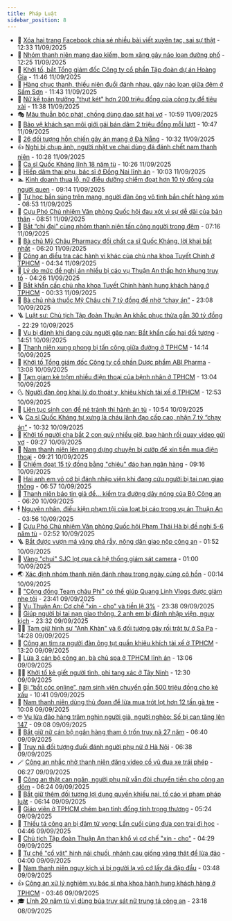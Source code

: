 ```yaml
---
title: Pháp Luật
sidebar_position: 8
---
```


<!-- dantri-phap-luat:START -->
- 🌊 [Xóa hai trang Facebook chia sẻ nhiều bài viết xuyên tạc, sai sự thật](https://dantri.com.vn/phap-luat/xoa-hai-trang-facebook-chia-se-nhieu-bai-viet-xuyen-tac-sai-su-that-20250911192602469.htm) - 12:33 11/09/2025
- 🐲 [Nhóm thanh niên mang dao kiếm, bom xăng gây náo loạn đường phố](https://dantri.com.vn/phap-luat/nhom-thanh-nien-mang-dao-kiem-bom-xang-gay-nao-loan-duong-pho-20250911191904367.htm) - 12:25 11/09/2025
- 🌁 [Khởi tố, bắt Tổng giám đốc Công ty cổ phần Tập đoàn dự án Hoàng Gia](https://dantri.com.vn/phap-luat/khoi-to-bat-tong-giam-doc-cong-ty-co-phan-tap-doan-du-an-hoang-gia-20250911181748528.htm) - 11:46 11/09/2025
- 🎃 [Hàng chục thanh, thiếu niên đuổi đánh nhau, gây náo loạn giữa đêm ở Sầm Sơn](https://dantri.com.vn/phap-luat/hang-chuc-thanh-thieu-nien-duoi-danh-nhau-gay-nao-loan-giua-dem-o-sam-son-20250911180811070.htm) - 11:43 11/09/2025
- 🦅 [Nữ kế toán trưởng &quot;thụt két&quot; hơn 200 triệu đồng của công ty để tiêu xài](https://dantri.com.vn/phap-luat/nu-ke-toan-truong-thut-ket-hon-200-trieu-dong-cua-cong-ty-de-tieu-xai-20250911180641920.htm) - 11:38 11/09/2025
- 🎭 [Mâu thuẫn bộc phát, chồng dùng dao sát hại vợ](https://dantri.com.vn/phap-luat/mau-thuan-boc-phat-chong-dung-dao-sat-hai-vo-20250911175106261.htm) - 10:59 11/09/2025
- 🤗 [Bảo vệ khách sạn môi giới gái bán dâm 2 triệu đồng mỗi lượt](https://dantri.com.vn/phap-luat/bao-ve-khach-san-moi-gioi-gai-ban-dam-2-trieu-dong-moi-luot-20250911174032083.htm) - 10:47 11/09/2025
- 🚀 [26 đối tượng hỗn chiến gây án mạng ở Đà Nẵng](https://dantri.com.vn/phap-luat/26-doi-tuong-hon-chien-gay-an-mang-o-da-nang-20250911161333690.htm) - 10:32 11/09/2025
- 👍 [Nghi bị chụp ảnh, người nhặt ve chai dùng đá đánh chết nam thanh niên](https://dantri.com.vn/phap-luat/nghi-bi-chup-anh-nguoi-nhat-ve-chai-dung-da-danh-chet-nam-thanh-nien-20250911171009850.htm) - 10:28 11/09/2025
- 🧐 [Ca sĩ Quốc Kháng lĩnh 18 năm tù](https://dantri.com.vn/phap-luat/ca-si-quoc-khang-linh-18-nam-tu-20250911160635850.htm) - 10:26 11/09/2025
- 🫶 [Hiếp dâm thai phụ, bác sĩ ở Đồng Nai lĩnh án](https://dantri.com.vn/phap-luat/hiep-dam-thai-phu-bac-si-o-dong-nai-linh-an-20250911164038290.htm) - 10:03 11/09/2025
- 🏊 [Kinh doanh thua lỗ, nữ điều dưỡng chiếm đoạt hơn 10 tỷ đồng của người quen](https://dantri.com.vn/phap-luat/kinh-doanh-thua-lo-nu-dieu-duong-chiem-doat-hon-10-ty-dong-cua-nguoi-quen-20250911160438837.htm) - 09:14 11/09/2025
- 🌋 [Tự học bắn súng trên mạng, người đàn ông vô tình bắn chết hàng xóm](https://dantri.com.vn/phap-luat/tu-hoc-ban-sung-tren-mang-nguoi-dan-ong-vo-tinh-ban-chet-hang-xom-20250911153946349.htm) - 08:53 11/09/2025
- 👹 [Cựu Phó Chủ nhiệm Văn phòng Quốc hội đau xót vì sự dễ dãi của bản thân](https://dantri.com.vn/phap-luat/cuu-pho-chu-nhiem-van-phong-quoc-hoi-dau-xot-vi-su-de-dai-cua-ban-than-20250911154234559.htm) - 08:51 11/09/2025
- 🫣 [Bắt “chị đại” cùng nhóm thanh niên tấn công người trong đêm](https://dantri.com.vn/phap-luat/bat-chi-dai-cung-nhom-thanh-nien-tan-cong-nguoi-trong-dem-20250911135816050.htm) - 07:16 11/09/2025
- 🎃 [Bà chủ Mỹ Châu Pharmacy đối chất ca sĩ Quốc Kháng, lời khai bất nhất](https://dantri.com.vn/phap-luat/ba-chu-my-chau-pharmacy-doi-chat-ca-si-quoc-khang-loi-khai-bat-nhat-20250911104951039.htm) - 06:20 11/09/2025
- 🌝 [Công an điều tra các hành vi khác của chủ nha khoa Tuyết Chinh ở TPHCM](https://dantri.com.vn/phap-luat/cong-an-dieu-tra-cac-hanh-vi-khac-cua-chu-nha-khoa-tuyet-chinh-o-tphcm-20250911105445719.htm) - 04:34 11/09/2025
- 🚀 [Lý do mức đề nghị án nhiều bị cáo vụ Thuận An thấp hơn khung truy tố](https://dantri.com.vn/phap-luat/ly-do-muc-de-nghi-an-nhieu-bi-cao-vu-thuan-an-thap-hon-khung-truy-to-20250911111533961.htm) - 04:26 11/09/2025
- 🥷 [Bắt khẩn cấp chủ nha khoa Tuyết Chinh hành hung khách hàng ở TPHCM](https://dantri.com.vn/phap-luat/bat-khan-cap-chu-nha-khoa-tuyet-chinh-hanh-hung-khach-hang-o-tphcm-20250911073056682.htm) - 00:33 11/09/2025
- 👺 [Bà chủ nhà thuốc Mỹ Châu chi 7 tỷ đồng để nhờ “chạy án”](https://dantri.com.vn/phap-luat/ba-chu-nha-thuoc-my-chau-chi-7-ty-dong-de-nho-chay-an-20250910210431189.htm) - 23:08 10/09/2025
- 🪜 [Luật sư: Chủ tịch Tập đoàn Thuận An khắc phục thừa gần 30 tỷ đồng](https://dantri.com.vn/phap-luat/luat-su-chu-tich-tap-doan-thuan-an-khac-phuc-thua-gan-30-ty-dong-20250910225749230.htm) - 22:29 10/09/2025
- 🦄 [Vụ bị đánh khi đang cứu người gặp nạn: Bắt khẩn cấp hai đối tượng](https://dantri.com.vn/phap-luat/vu-bi-danh-khi-dang-cuu-nguoi-gap-nan-bat-khan-cap-hai-doi-tuong-20250910212607006.htm) - 14:51 10/09/2025
- 🦍 [Thanh niên xung phong bị tấn công giữa đường ở TPHCM](https://dantri.com.vn/phap-luat/thanh-nien-xung-phong-bi-tan-cong-giua-duong-o-tphcm-20250910203948784.htm) - 14:14 10/09/2025
- 🌁 [Khởi tố Tổng giám đốc Công ty cổ phần Dược phẩm ABI Pharma](https://dantri.com.vn/phap-luat/khoi-to-tong-giam-doc-cong-ty-co-phan-duoc-pham-abi-pharma-20250910192801664.htm) - 13:08 10/09/2025
- 💯 [Tạm giam kẻ trộm nhiều điện thoại của bệnh nhân ở TPHCM](https://dantri.com.vn/phap-luat/tam-giam-ke-trom-nhieu-dien-thoai-cua-benh-nhan-o-tphcm-20250910193930688.htm) - 13:04 10/09/2025
- 🌜 [Người đàn ông khai lý do thoát y, khiêu khích tài xế ở TPHCM](https://dantri.com.vn/phap-luat/nguoi-dan-ong-khai-ly-do-thoat-y-khieu-khich-tai-xe-o-tphcm-20250910190752423.htm) - 12:53 10/09/2025
- 👹 [Liên tục sinh con để né tránh thi hành án tù](https://dantri.com.vn/phap-luat/lien-tuc-sinh-con-de-ne-tranh-thi-hanh-an-tu-20250910172056556.htm) - 10:54 10/09/2025
- 🪜 [Ca sĩ Quốc Kháng tự xưng là cháu lãnh đạo cấp cao, nhận 7 tỷ “chạy án”](https://dantri.com.vn/phap-luat/ca-si-quoc-khang-tu-xung-la-chau-lanh-dao-cap-cao-nhan-7-ty-chay-an-20250910160407017.htm) - 10:32 10/09/2025
- 🦩 [Khởi tố người cha bắt 2 con quỳ nhiều giờ, bạo hành rồi quay video gửi vợ](https://dantri.com.vn/phap-luat/khoi-to-nguoi-cha-bat-2-con-quy-nhieu-gio-bao-hanh-roi-quay-video-gui-vo-20250910162121998.htm) - 09:27 10/09/2025
- 💂 [Nam thanh niên lên mạng dựng chuyện bị cướp để xin tiền mua điện thoại](https://dantri.com.vn/phap-luat/nam-thanh-nien-len-mang-dung-chuyen-bi-cuop-de-xin-tien-mua-dien-thoai-20250910154349695.htm) - 09:21 10/09/2025
- 💃 [Chiếm đoạt 15 tỷ đồng bằng &quot;chiêu&quot; đáo hạn ngân hàng](https://dantri.com.vn/phap-luat/chiem-doat-15-ty-dong-bang-chieu-dao-han-ngan-hang-20250910152700370.htm) - 09:16 10/09/2025
- 🧐 [Hai anh em vô cớ bị đánh nhập viện khi đang cứu người bị tai nạn giao thông](https://dantri.com.vn/phap-luat/hai-anh-em-vo-co-bi-danh-nhap-vien-khi-dang-cuu-nguoi-bi-tai-nan-giao-thong-20250910134637876.htm) - 06:57 10/09/2025
- 🤗 [Thanh niên báo tin giả để... kiểm tra đường dây nóng của Bộ Công an](https://dantri.com.vn/phap-luat/thanh-nien-bao-tin-gia-de-kiem-tra-duong-day-nong-cua-bo-cong-an-20250910122506670.htm) - 06:20 10/09/2025
- 🕴 [Nguyên nhân, điều kiện phạm tội của loạt bị cáo trong vụ án Thuận An](https://dantri.com.vn/phap-luat/nguyen-nhan-dieu-kien-pham-toi-cua-loat-bi-cao-trong-vu-an-thuan-an-20250910104531178.htm) - 03:56 10/09/2025
- 🐎 [Cựu Phó Chủ nhiệm Văn phòng Quốc hội Phạm Thái Hà bị đề nghị 5-6 năm tù](https://dantri.com.vn/phap-luat/cuu-pho-chu-nhiem-van-phong-quoc-hoi-pham-thai-ha-bi-de-nghi-5-6-nam-tu-20250909225016803.htm) - 02:52 10/09/2025
- 🪜 [Bắt được vượn má vàng phá rẫy, nông dân giao nộp công an](https://dantri.com.vn/phap-luat/bat-duoc-vuon-ma-vang-pha-ray-nong-dan-giao-nop-cong-an-20250910075655904.htm) - 01:52 10/09/2025
- 🤭 [Vàng &quot;chui&quot;  SJC lọt qua cả hệ thống giám sát camera](https://dantri.com.vn/phap-luat/vang-chui-sjc-lot-qua-ca-he-thong-giam-sat-camera-20250909111046169.htm) - 01:00 10/09/2025
- 🌏 [Xác định nhóm thanh niên đánh nhau trong ngày cúng cô hồn](https://dantri.com.vn/phap-luat/xac-dinh-nhom-thanh-nien-danh-nhau-trong-ngay-cung-co-hon-20250909211759770.htm) - 00:14 10/09/2025
- 🎃 [&quot;Cộng đồng Team châu Phi&quot; có thể giúp Quang Linh Vlogs được giảm nhẹ tội](https://dantri.com.vn/phap-luat/cong-dong-team-chau-phi-co-the-giup-quang-linh-vlogs-duoc-giam-nhe-toi-20250910000836729.htm) - 23:41 09/09/2025
- 🗽 [Vụ Thuận An: Cơ chế &quot;xin - cho&quot; và tiền lệ 3%](https://dantri.com.vn/phap-luat/vu-thuan-an-co-che-xin-cho-va-tien-le-3-20250909235332353.htm) - 23:38 09/09/2025
- 🌁 [Giúp người bị tai nạn giao thông, 2 anh em bị đánh nhập viện, nguy kịch](https://dantri.com.vn/phap-luat/giup-nguoi-bi-tai-nan-giao-thong-2-anh-em-bi-danh-nhap-vien-nguy-kich-20250909232441010.htm) - 23:32 09/09/2025
- 🧑‍💻 [Tạm giữ hình sự &quot;Anh Khàn&quot; và 6 đối tượng gây rối trật tự ở Sa Pa](https://dantri.com.vn/phap-luat/tam-giu-hinh-su-anh-khan-va-6-doi-tuong-gay-roi-trat-tu-o-sa-pa-20250909210900623.htm) - 14:28 09/09/2025
- 🌮 [Công an tìm ra người đàn ông tụt quần khiêu khích tài xế ở TPHCM](https://dantri.com.vn/phap-luat/cong-an-tim-ra-nguoi-dan-ong-tut-quan-khieu-khich-tai-xe-o-tphcm-20250909195756338.htm) - 13:20 09/09/2025
- 🤗 [Lừa 3 cán bộ công an, bà chủ spa ở TPHCM lĩnh án](https://dantri.com.vn/phap-luat/lua-3-can-bo-cong-an-ba-chu-spa-o-tphcm-linh-an-20250714133708445.htm) - 13:06 09/09/2025
- 👨‍🏫 [Khởi tố kẻ giết người tình, phi tang xác ở Tây Ninh](https://dantri.com.vn/phap-luat/khoi-to-ke-giet-nguoi-tinh-phi-tang-xac-o-tay-ninh-20250909172142643.htm) - 12:30 09/09/2025
- 🎉 [Bị “bắt cóc online”, nam sinh viên chuyển gần 500 triệu đồng cho kẻ xấu](https://dantri.com.vn/phap-luat/bi-bat-coc-online-nam-sinh-vien-chuyen-gan-500-trieu-dong-cho-ke-xau-20250909160955508.htm) - 10:41 09/09/2025
- 🤗 [Nam thanh niên dùng thủ đoạn để lừa mua trót lọt hơn 12 tấn gà tre](https://dantri.com.vn/phap-luat/nam-thanh-nien-dung-thu-doan-de-lua-mua-trot-lot-hon-12-tan-ga-tre-20250909164403257.htm) - 10:08 09/09/2025
- 🤓 [Vụ lừa đảo hàng trăm nghìn người già, người nghèo: Số bị can tăng lên 147](https://dantri.com.vn/phap-luat/vu-lua-dao-hang-tram-nghin-nguoi-gia-nguoi-ngheo-so-bi-can-tang-len-147-20250909155440207.htm) - 09:08 09/09/2025
- 👹 [Bắt giữ nữ cán bộ ngân hàng tham ô trốn truy nã 27 năm](https://dantri.com.vn/phap-luat/bat-giu-nu-can-bo-ngan-hang-tham-o-tron-truy-na-27-nam-20250909133325744.htm) - 06:40 09/09/2025
- 🐘 [Truy nã đối tượng đuổi đánh người phụ nữ ở Hà Nội](https://dantri.com.vn/phap-luat/truy-na-doi-tuong-duoi-danh-nguoi-phu-nu-o-ha-noi-20250909133607259.htm) - 06:38 09/09/2025
- 🪄 [Công an nhắc nhở thanh niên đăng video cổ vũ đua xe trái phép](https://dantri.com.vn/phap-luat/cong-an-nhac-nho-thanh-nien-dang-video-co-vu-dua-xe-trai-phep-20250909124846327.htm) - 06:27 09/09/2025
- 💄 [Công an thật can ngăn, người phụ nữ vẫn đòi chuyển tiền cho công an dỏm](https://dantri.com.vn/phap-luat/cong-an-that-can-ngan-nguoi-phu-nu-van-doi-chuyen-tien-cho-cong-an-dom-20250909123302345.htm) - 06:24 09/09/2025
- 🐎 [Bắt giữ thêm đối tượng lợi dụng quyền khiếu nại, tố cáo vi phạm pháp luật](https://dantri.com.vn/phap-luat/bat-giu-them-doi-tuong-loi-dung-quyen-khieu-nai-to-cao-vi-pham-phap-luat-20250909130155508.htm) - 06:14 09/09/2025
- 💯 [Giáo viên ở TPHCM chém bạn tình đồng tính trọng thương](https://dantri.com.vn/phap-luat/giao-vien-o-tphcm-chem-ban-tinh-dong-tinh-trong-thuong-20250909120135719.htm) - 05:24 09/09/2025
- 💯 [Thiếu tá công an bị đâm tử vong: Lần cuối cùng đưa con trai đi học](https://dantri.com.vn/phap-luat/thieu-ta-cong-an-bi-dam-tu-vong-lan-cuoi-cung-dua-con-trai-di-hoc-20250909111103753.htm) - 04:46 09/09/2025
- 🌈 [Chủ tịch Tập đoàn Thuận An than khổ vì cơ chế &quot;xin - cho&quot;](https://dantri.com.vn/phap-luat/chu-tich-tap-doan-thuan-an-than-kho-vi-co-che-xin-cho-20250909111653755.htm) - 04:29 09/09/2025
- 🧠 [Tự chế &quot;cổ vật&quot; hình nải chuối, nhánh cau giống vàng thật để lừa đảo](https://dantri.com.vn/phap-luat/tu-che-co-vat-hinh-nai-chuoi-nhanh-cau-giong-vang-that-de-lua-dao-20250909095209258.htm) - 04:00 09/09/2025
- 🌈 [Nam thanh niên nguy kịch vì bị người lạ vô cớ lấy đá đập đầu](https://dantri.com.vn/phap-luat/nam-thanh-nien-nguy-kich-vi-bi-nguoi-la-vo-co-lay-da-dap-dau-20250909094700856.htm) - 03:48 09/09/2025
- 👍 [Công an xử lý nghiêm vụ bác sĩ nha khoa hành hung khách hàng ở TPHCM](https://dantri.com.vn/phap-luat/cong-an-xu-ly-nghiem-vu-bac-si-nha-khoa-hanh-hung-khach-hang-o-tphcm-20250909082400098.htm) - 03:46 09/09/2025
- 🎓 [Lĩnh 20 năm tù vì dùng búa truy sát nữ trung tá công an](https://dantri.com.vn/phap-luat/linh-20-nam-tu-vi-dung-bua-truy-sat-nu-trung-ta-cong-an-20250908220616563.htm) - 23:18 08/09/2025<!-- dantri-phap-luat:END -->

